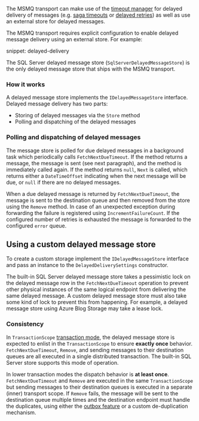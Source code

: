 The MSMQ transport can make use of the [timeout manager](/nservicebus/messaging/timeout-manager.md) for delayed delivery of messages (e.g. [saga timeouts](/nservicebus/sagas/timeouts.md) or [delayed retries](/nservicebus/recoverability/configure-delayed-retries.md)) as well as use an external store for delayed messages.

The MSMQ transport requires explicit configuration to enable delayed message delivery using an external store. For example:

snippet: delayed-delivery

The SQL Server delayed message store (`SqlServerDelayedMessageStore`) is the only delayed message store that ships with the MSMQ transport.

### How it works

A delayed message store implements the `IDelayedMessageStore` interface. Delayed message delivery has two parts:

- Storing of delayed messages via the `Store` method
- Polling and dispatching of the delayed messages

### Polling and dispatching of delayed messages

The message store is polled for due delayed messages in a background task which periodically calls `FetchNextDueTimeout`. If the method returns a message, the message is sent (see next paragraph), and the method is immediately called again. If the method returns `null`, `Next` is called, which returns either a `DateTimeOffset` indicating when the next message will be due, or `null` if there are no delayed messages.

When a due delayed message is returned by `FetchNextDueTimeout`, the message is sent to the destination queue and then removed from the store using the `Remove` method. In case of an unexpected exception during forwarding the failure is registered using `IncrementFailureCount`. If the configured number of retries is exhausted the message is forwarded to the configured `error` queue.

## Using a custom delayed message store

To create a custom storage implement the `IDelayedMessageStore` interface and pass an instance to the `DelayedDeliverySettings` constructor.

The built-in SQL Server delayed message store takes a pessimistic lock on the delayed message row in the `FetchNextDueTimeout` operation to prevent other physical instances of the same logical endpoint from delivering the same delayed message. A custom delayed message store must also take some kind of lock to prevent this from happening. For example, a delayed message store using Azure Blog Storage may take a lease lock.

### Consistency

In `TransactionScope` [transaction mode](/transports/transactions.md), the delayed message store is expected to enlist in the `TransactionScope` to ensure **exactly once** behavior. `FetchNextDueTimeout`, `Remove`, and sending messages to their destination queues are all executed in a single distributed transaction. The built-in SQL Server store supports this mode of operation.

In lower transaction modes the dispatch behavior is **at least once**. `FetchNextDueTimeout` and `Remove` are executed in the same `TransactionScope` but sending messages to their destination queues is executed in a separate (inner) transport scope. If `Remove` fails, the message will be sent to the destination queue multiple times and the destination endpoint must handle the duplicates, using either the [outbox feature](/nservicebus/outbox/) or a custom de-duplication mechanism.
